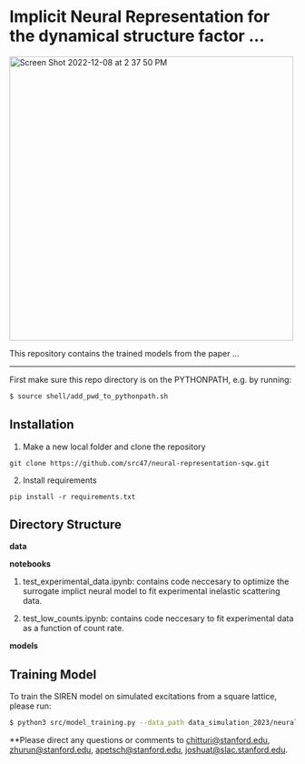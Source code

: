 # Implicit Neural Representation for the dynamical structure factor ... 

<img width="500" alt="Screen Shot 2022-12-08 at 2 37 50 PM" src="https://user-images.githubusercontent.com/39596225/206581922-6fd39c22-79bf-417a-a94d-5eec1a705731.png">

This repository contains the trained models from the paper ... 

---

First make sure this repo directory is on the PYTHONPATH, e.g. by running:
```bash
$ source shell/add_pwd_to_pythonpath.sh
```

## Installation

1) Make a new local folder and clone the repository

```
git clone https://github.com/src47/neural-representation-sqw.git
```

2) Install requirements

```
pip install -r requirements.txt
```

## Directory Structure 

**data** 

**notebooks** 

1) test_experimental_data.ipynb: contains code neccesary to optimize the surrogate implict neural model to fit experimental inelastic scattering data.  

2) test_low_counts.ipynb: contains code neccesary to fit experimental data as a function of count rate.

**models** 

## Training Model

To train the SIREN model on simulated excitations from a square lattice, please run:
```bash
$ python3 src/model_training.py --data_path data_simulation_2023/neural_dataset.npz
```

**Please direct any questions or comments to chitturi@stanford.edu, zhurun@stanford.edu, apetsch@stanford.edu, joshuat@slac.stanford.edu. 



